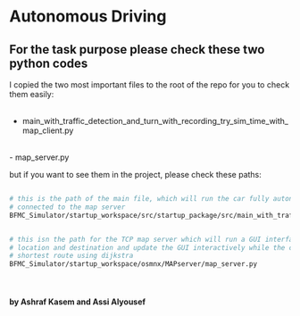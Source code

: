# Autonomous Driving 



##  For the task purpose please check these two python codes

I copied the two most important files to the root of the repo for you to check them easily: <br/><br/>
- main_with_traffic_detection_and_turn_with_recording_try_sim_time_with_map_client.py
<br/>
- map_server.py
 <br/>

but if you want to see them in the project, please check these paths:

```bash

# this is the path of the main file, which will run the car fully autonomous and it will run a client thread 
# connected to the map server
BFMC_Simulator/startup_workspace/src/startup_package/src/main_with_traffic_detection_and_turn_with_recording_try_sim_time_with_map_client.py


# this isn the path for the TCP map server which will run a GUI interface to the map and will receive the car 
# location and destination and update the GUI interactively while the car moving and it will calculate the 
# shortest route using dijkstra
BFMC_Simulator/startup_workspace/osmnx/MAPserver/map_server.py


```
<br/>

#### by Ashraf Kasem and Assi Alyousef


